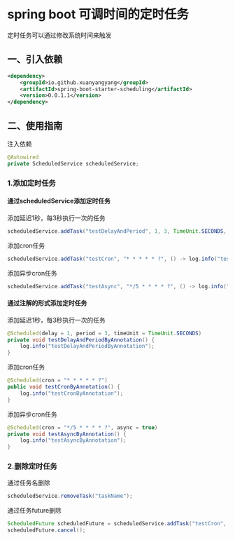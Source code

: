 # spring boot 可调时间的定时任务
定时任务可以通过修改系统时间来触发
## 一、引入依赖
```xml
<dependency>
    <groupId>io.github.xuanyangyang</groupId>
    <artifactId>spring-boot-starter-scheduling</artifactId>
    <version>0.0.1.1</version>
</dependency>
```

## 二、使用指南
注入依赖
```java
@Autowired
private ScheduledService scheduledService;
```

### 1.添加定时任务
#### 通过scheduledService添加定时任务
添加延迟1秒，每3秒执行一次的任务
```java
scheduledService.addTask("testDelayAndPeriod", 1, 3, TimeUnit.SECONDS, () -> log.info("testDelayAndPeriod"));
```

添加cron任务
```java
scheduledService.addTask("testCron", "* * * * * ?", () -> log.info("testCron"));
```

添加异步cron任务
```java
scheduledService.addTask("testAsync", "*/5 * * * * ?", () -> log.info("testAsync"), true);
```

#### 通过注解的形式添加定时任务
添加延迟1秒，每3秒执行一次的任务
```java
@Scheduled(delay = 1, period = 3, timeUnit = TimeUnit.SECONDS)
private void testDelayAndPeriodByAnnotation() {
    log.info("testDelayAndPeriodByAnnotation");
}
```

添加cron任务
```java
@Scheduled(cron = "* * * * * ?")
public void testCronByAnnotation() {
    log.info("testCronByAnnotation");
}
```

添加异步cron任务
```java
@Scheduled(cron = "*/5 * * * * ?", async = true)
private void testAsyncByAnnotation() {
    log.info("testAsyncByAnnotation");
}
```
### 2.删除定时任务
通过任务名删除
```java
scheduledService.removeTask("taskName");
```
通过任务future删除
```java
ScheduledFuture scheduledFuture = scheduledService.addTask("testCron", "* * * * * ?", () -> log.info("testCron"));
scheduledFuture.cancel();
```
